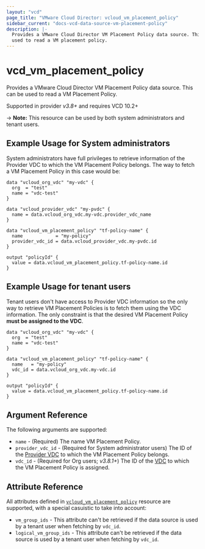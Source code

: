 ```yaml
---
layout: "vcd"
page_title: "VMware Cloud Director: vcloud_vm_placement_policy"
sidebar_current: "docs-vcd-data-source-vm-placement-policy"
description: |-
  Provides a VMware Cloud Director VM Placement Policy data source. This can be
  used to read a VM placement policy.
---
```


# vcd\_vm\_placement\_policy

Provides a VMware Cloud Director VM Placement Policy data source. This can be used to read a VM Placement Policy.

Supported in provider *v3.8+* and requires VCD 10.2+

-> **Note:** This resource can be used by both system administrators and tenant users.

## Example Usage for System administrators

System administrators have full privileges to retrieve information of the Provider VDC to which the VM Placement Policy
belongs. The way to fetch a VM Placement Policy in this case would be:

```hcl
data "vcloud_org_vdc" "my-vdc" {
  org  = "test"
  name = "vdc-test"
}

data "vcloud_provider_vdc" "my-pvdc" {
  name = data.vcloud_org_vdc.my-vdc.provider_vdc_name
}

data "vcloud_vm_placement_policy" "tf-policy-name" {
  name            = "my-policy"
  provider_vdc_id = data.vcloud_provider_vdc.my-pvdc.id
}

output "policyId" {
  value = data.vcloud_vm_placement_policy.tf-policy-name.id
}
```

## Example Usage for tenant users

Tenant users don't have access to Provider VDC information so the only way to retrieve VM Placement Policies is to
fetch them using the VDC information. The only constraint is that the desired VM Placement Policy **must be assigned
to the VDC**.

```hcl
data "vcloud_org_vdc" "my-vdc" {
  org  = "test"
  name = "vdc-test"
}

data "vcloud_vm_placement_policy" "tf-policy-name" {
  name   = "my-policy"
  vdc_id = data.vcloud_org_vdc.my-vdc.id
}

output "policyId" {
  value = data.vcloud_vm_placement_policy.tf-policy-name.id
}
```

## Argument Reference

The following arguments are supported:

* `name` - (Required) The name VM Placement Policy.
* `provider_vdc_id` - (Required for System administrator users) The ID of the [Provider VDC](/providers/vmware/vcd/latest/docs/data-sources/provider_vdc) to which the VM Placement Policy belongs.
* `vdc_id` - (Required for Org users; *v3.8.1+*) The ID of the [VDC](/providers/vmware/vcd/latest/docs/data-sources/org_vdc) to which the VM Placement Policy is assigned.

## Attribute Reference

All attributes defined in [`vcloud_vm_placement_policy`](/providers/vmware/vcd/latest/docs/resources/vm_placement_policy#attribute-reference) resource are supported,
with a special casuistic to take into account:

* `vm_group_ids` - This attribute can't be retrieved if the data source is used by a tenant user when fetching by `vdc_id`.
* `logical_vm_group_ids` - This attribute can't be retrieved if the data source is used by a tenant user when fetching by `vdc_id`.